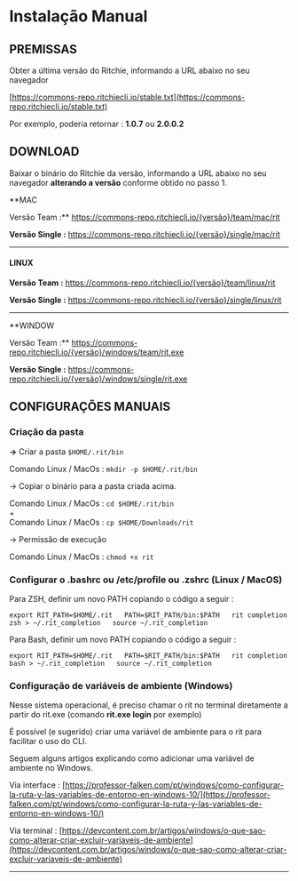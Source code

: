 # Instalação Manual

## **PREMISSAS**

Obter a última versão do Ritchie, informando a URL abaixo no seu navegador 

[https://commons-repo.ritchiecli.io/stable.txt](https://commons-repo.ritchiecli.io/stable.txt)

Por exemplo, poderia retornar : **1.0.7** ou **2.0.0.2**  


## **DOWNLOAD**

Baixar o binário do Ritchie da versão, informando a URL abaixo no seu navegador **alterando a versão** conforme obtido no passo 1.

**MAC  
  
Versão Team :** https://commons-repo.ritchiecli.io/{versão}/team/mac/rit

**Versão Single :** https://commons-repo.ritchiecli.io/{versão}/single/mac/rit  
****

#### **LINUX**

**Versão Team :** https://commons-repo.ritchiecli.io/{versão}/team/linux/rit

**Versão Single :** https://commons-repo.ritchiecli.io/{versão}/single/linux/rit  
****

**WINDOW  
  
Versão Team :** https://commons-repo.ritchiecli.io/{versão}/windows/team/rit.exe

**Versão Single :** https://commons-repo.ritchiecli.io/{versão}/windows/single/rit.exe  


## **CONFIGURAÇÕES MANUAIS**

### **Criação da pasta**

**→** Criar a pasta `$HOME/.rit/bin`

Comando Linux / MacOs : `mkdir -p $HOME/.rit/bin`

→ Copiar o binário para a pasta criada acima. 

Comando Linux / MacOs : `cd $HOME/.rit/bin`   
+  
Comando Linux / MacOs : `cp $HOME/Downloads/rit`

→ Permissão de execução

Comando Linux / MacOs : `chmod +x rit`  


### **Configurar o .bashrc ou /etc/profile ou .zshrc \(Linux / MacOS\)**

Para ZSH, definir um novo PATH copiando o código a seguir :

`export RIT_PATH=$HOME/.rit  
PATH=$RIT_PATH/bin:$PATH  
rit completion zsh > ~/.rit_completion  
source ~/.rit_completion`  


Para Bash, definir um novo PATH copiando o código a seguir :

`export RIT_PATH=$HOME/.rit  
PATH=$RIT_PATH/bin:$PATH  
rit completion bash > ~/.rit_completion  
source ~/.rit_completion`  


### **Configuração de variáveis de ambiente \(Windows\)**

Nesse sistema operacional, é preciso chamar o rit no terminal diretamente a partir do rit.exe \(comando **rit.exe login** por exemplo\)

É possível \(e sugerido\) criar uma variável de ambiente para o rit para facilitar o uso do CLI.

Seguem alguns artigos explicando como adicionar uma variável de ambiente no Windows.

Via interface : [https://professor-falken.com/pt/windows/como-configurar-la-ruta-y-las-variables-de-entorno-en-windows-10/](https://professor-falken.com/pt/windows/como-configurar-la-ruta-y-las-variables-de-entorno-en-windows-10/)

Via terminal : [https://devcontent.com.br/artigos/windows/o-que-sao-como-alterar-criar-excluir-variaveis-de-ambiente](https://devcontent.com.br/artigos/windows/o-que-sao-como-alterar-criar-excluir-variaveis-de-ambiente)  
  
****

